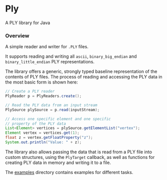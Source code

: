 # Ply

A PLY library for Java

### Overview

A simple reader and writer for `.PLY` files.

It supports reading and writing all `ascii`, `binary_big_endian` and 
`binary_little_endian` PLY representations. 

The library offers a generic, strongly typed baseline representation of the
contents of PLY files. The process of reading and accessing the PLY data in 
the most basic form is shown here:

```java
// Create a PLY reader
PlyReader p = PlyReaders.create();

// Read the PLY data from an input stream
PlySource plySource = p.read(inputStream);

// Access one specific element and one specific
// property of the PLY data
List<Element> vertices = plySource.getElementList("vertex");
Element vertex = vertices.get(1);
float z = vertex.getFloatProperty("z");
System.out.println("Value: " + z);
```

The library also allows passing the data that is read from a PLY file into 
custom structures, using the `PlyTarget` callback, as well as
functions for creating PLY data in memory and writing it to a file.

The [examples](/ply-main/src/main/java/de/javagl/ply/examples) directory 
contains examples for different tasks.

